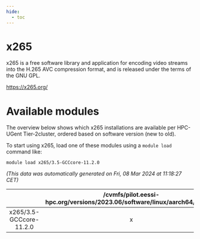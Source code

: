 ```yaml
---
hide:
  - toc
---
```


x265
====


x265 is a free software library and application for encoding video streams into the H.265 AVC compression format, and is released under the terms of the GNU GPL.

https://x265.org/
# Available modules


The overview below shows which x265 installations are available per HPC-UGent Tier-2cluster, ordered based on software version (new to old).

To start using x265, load one of these modules using a `module load` command like:

```shell
module load x265/3.5-GCCcore-11.2.0
```

*(This data was automatically generated on Fri, 08 Mar 2024 at 11:18:27 CET)*  

| |/cvmfs/pilot.eessi-hpc.org/versions/2023.06/software/linux/aarch64/generic|/cvmfs/pilot.eessi-hpc.org/versions/2023.06/software/linux/aarch64/neoverse_n1|/cvmfs/pilot.eessi-hpc.org/versions/2023.06/software/linux/aarch64/neoverse_v1|/cvmfs/pilot.eessi-hpc.org/versions/2023.06/software/linux/x86_64/generic|/cvmfs/pilot.eessi-hpc.org/versions/2023.06/software/linux/x86_64/amd/zen2|/cvmfs/pilot.eessi-hpc.org/versions/2023.06/software/linux/x86_64/amd/zen3|/cvmfs/pilot.eessi-hpc.org/versions/2023.06/software/linux/x86_64/intel/haswell|/cvmfs/pilot.eessi-hpc.org/versions/2023.06/software/linux/x86_64/intel/skylake_avx512|
| :---: | :---: | :---: | :---: | :---: | :---: | :---: | :---: | :---: |
|x265/3.5-GCCcore-11.2.0|x|x|x|x|x|x|x|x|
